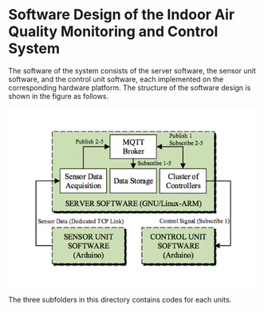 # Software Design of the Indoor Air Quality Monitoring and Control System
The software of the system consists of the server software, the sensor unit software, and the control unit software, each implemented on the corresponding hardware platform. The structure of the software design is shown in the figure as follows.

<img src="https://github.com/teancake/Indoor-Air-Quality-Monitoring-and-Control-System/blob/master/software/software.png" alt="software structure" width="500px">

The three subfolders in this directory contains codes for each units. 
